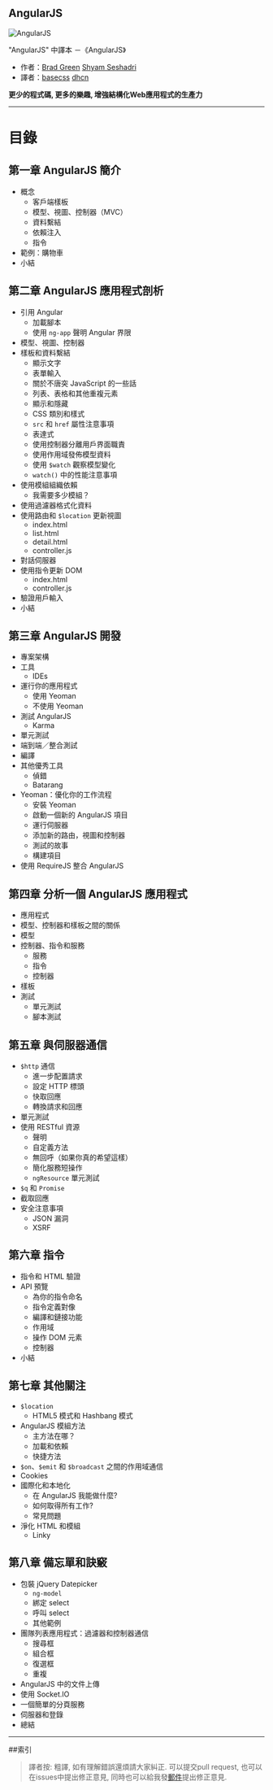 ﻿AngularJS
---

![AngularJS](figure/angularjs-book.jpg)

"AngularJS" 中譯本 －《AngularJS》

+ 作者：[Brad Green](https://github.com/bradlygreen)  [Shyam Seshadri](https://github.com/shyamseshadri)
+ 譯者：[basecss](mailto:270842722@qq.com) [dhcn](https://github.com/dhcn)

**更少的程式碼, 更多的樂趣, 增強結構化Web應用程式的生產力**

**************************

# 目錄

## 第一章 AngularJS 簡介

+ 概念
  + 客戶端樣板
  + 模型、視圖、控制器（MVC）
  + 資料繫結
  + 依賴注入
  + 指令
+ 範例：購物車
+ 小結

## 第二章 AngularJS 應用程式剖析

+ 引用 Angular
  + 加載腳本
  + 使用 `ng-app` 聲明 Angular 界限
+ 模型、視圖、控制器
+ 樣板和資料繫結
  + 顯示文字
  + 表單輸入
  + 關於不唐突 JavaScript 的一些話
  + 列表、表格和其他重複元素
  + 顯示和隱藏
  + CSS 類別和樣式
  + `src` 和 `href` 屬性注意事項
  + 表達式
  + 使用控制器分離用戶界面職責
  + 使用作用域發佈模型資料
  + 使用 `$watch` 觀察模型變化
  + `watch()` 中的性能注意事項
+ 使用模組組織依賴
  + 我需要多少模組？
+ 使用過濾器格式化資料
+ 使用路由和 `$location` 更新視圖
  + index.html
  + list.html
  + detail.html
  + controller.js
+ 對話伺服器
+ 使用指令更新 DOM
  + index.html
  + controller.js
+ 驗證用戶輸入
+ 小結

## 第三章 AngularJS 開發

+ 專案架構
+ 工具
  + IDEs
+ 運行你的應用程式
  + 使用 Yeoman
  + 不使用 Yeoman
+ 測試 AngularJS
  + Karma
+ 單元測試
+ 端到端／整合測試
+ 編譯
+ 其他優秀工具
  + 偵錯
  + Batarang
+ Yeoman：優化你的工作流程
  + 安裝 Yeoman
  + 啟動一個新的 AngularJS 項目
  + 運行伺服器
  + 添加新的路由，視圖和控制器
  + 測試的故事
  + 構建項目
+ 使用 RequireJS 整合 AngularJS

## 第四章 分析一個 AngularJS 應用程式

+ 應用程式
+ 模型、控制器和樣板之間的關係
+ 模型
+ 控制器、指令和服務
  + 服務
  + 指令
  + 控制器
+ 樣板
+ 測試
  + 單元測試
  + 腳本測試

## 第五章 與伺服器通信

+ `$http` 通信
  + 進一步配置請求
  + 設定 HTTP 標頭
  + 快取回應
  + 轉換請求和回應
+ 單元測試
+ 使用 RESTful 資源
  + 聲明
  + 自定義方法
  + 無回呼（如果你真的希望這樣）
  + 簡化服務短操作
  + `ngResource` 單元測試
+ `$q` 和 `Promise`
+ 截取回應
+ 安全注意事項
  + JSON 漏洞
  + XSRF

## 第六章 指令

+ 指令和 HTML 驗證
+ API 預覽
  + 為你的指令命名
  + 指令定義對像
  + 編譯和鏈接功能
  + 作用域
  + 操作 DOM 元素
  + 控制器
+ 小結

## 第七章 其他關注

+ `$location`
  + HTML5 模式和 Hashbang 模式
+ AngularJS 模組方法
  + 主方法在哪？
  + 加載和依賴
  + 快捷方法
+ `$on`、`$emit` 和 `$broadcast` 之間的作用域通信
+ Cookies
+ 國際化和本地化
  + 在 AngularJS 我能做什麼?
  + 如何取得所有工作?
  + 常見問題
+ 淨化 HTML 和模組
  + Linky

## 第八章 備忘單和訣竅

+ 包裝 jQuery Datepicker
  + `ng-model`
  + 綁定 select
  + 呼叫 select
  + 其他範例
+ 團隊列表應用程式：過濾器和控制器通信
  + 搜尋框
  + 組合框
  + 復選框
  + 重複
+ AngularJS 中的文件上傳
+ 使用 Socket.IO
+ 一個簡單的分頁服務
+ 伺服器和登錄
+ 總結

*************

##索引

> 譯者按: 粗譯, 如有理解錯誤還煩請大家糾正. 可以提交pull request, 也可以在issues中提出修正意見, 同時也可以給我發[郵件](mailto:270842722@qq.com)提出修正意見.
